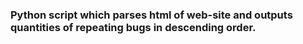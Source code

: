 ### Python script which parses html of web-site and outputs quantities of repeating bugs in descending order.
